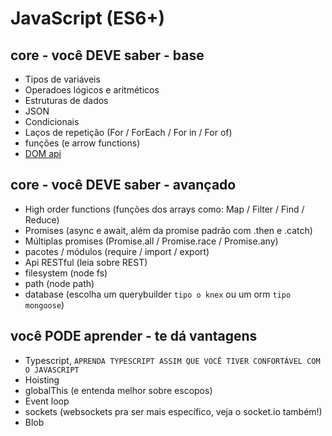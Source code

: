 # JavaScript (ES6+)

## core - você DEVE saber - base
- Tipos de variáveis
- Operadoes lógicos e aritméticos
- Estruturas de dados 
- JSON
- Condicionais
- Laços de repetição (For / ForEach / For in / For of)
- funções (e arrow functions)
- [DOM api](https://developer.mozilla.org/pt-BR/docs/Web/API/Document_Object_Model/Introduction)
## core - você DEVE saber - avançado
- High order functions (funções dos arrays como: Map / Filter / Find / Reduce)
- Promises (async e await, além da promise padrão com .then e .catch)
- Múltiplas promises (Promise.all / Promise.race / Promise.any)
- pacotes / módulos (require / import / export)
- Api RESTful (leia sobre REST)
- filesystem (node fs)
- path (node path)
- database (escolha um querybuilder `tipo o knex` ou um orm `tipo mongoose`)

## você PODE aprender - te dá vantagens
- Typescript, `APRENDA TYPESCRIPT ASSIM QUE VOCÊ TIVER CONFORTÁVEL COM O JAVASCRIPT`
- Hoisting
- globalThis (e entenda melhor sobre escopos)
- Event loop
- sockets (websockets pra ser mais específico, veja o socket.io também!)
- Blob
